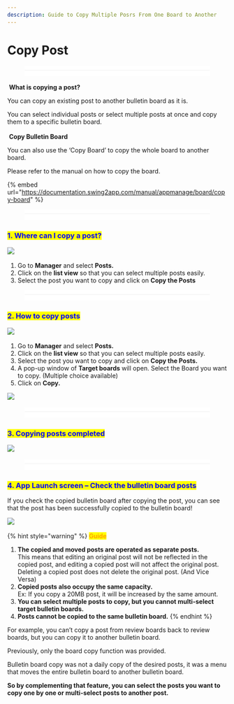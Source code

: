 ```yaml
---
description: Guide to Copy Multiple Posrs From One Board to Another
---
```


# Copy Post

<figure><img src="../../../.gitbook/assets/구분선 (1) (1).PNG" alt=""><figcaption></figcaption></figure>

<img src="https://files.gitbook.com/v0/b/gitbook-x-prod.appspot.com/o/spaces%2Fy6EfxfjJ6wzTyBtue1Kt%2Fuploads%2FPrhIVCMdoxO4wv7cJjv9%2Fimage%20(1).png?alt=media&#x26;token=84bacc38-89c7-4362-9d28-03271721b37d" alt="" data-size="line">  **What is copying a post?**

You can copy an existing post to another bulletin board as it is.

You can select individual posts or select multiple posts at once and copy them to a specific bulletin board.\
\
<img src="https://files.gitbook.com/v0/b/gitbook-x-prod.appspot.com/o/spaces%2Fy6EfxfjJ6wzTyBtue1Kt%2Fuploads%2FPrhIVCMdoxO4wv7cJjv9%2Fimage%20(1).png?alt=media&#x26;token=84bacc38-89c7-4362-9d28-03271721b37d" alt="" data-size="line"> **Copy Bulletin Board**

You can also use the ‘Copy Board’ to copy the whole board to another board.&#x20;

Please refer to the manual on how to copy the board.&#x20;

{% embed url="https://documentation.swing2app.com/manual/appmanage/board/copy-board" %}

<figure><img src="../../../.gitbook/assets/구분선 (1) (1).PNG" alt=""><figcaption></figcaption></figure>

### <mark style="color:blue;">**1. Where can I copy a post?**</mark>

![](https://support.swing2app.com/wp-content/uploads/2018/11/%EC%98%81%EB%AC%B8%EA%B2%8C%EC%8B%9C%ED%8C%90%EB%B3%B5%EC%82%AC4.png)

1. Go to **Manager** and select **Posts.**
2. Click on the **list view** so that you can select multiple posts easily.
3. Select the post you want to copy and click on **Copy the Posts**



<figure><img src="../../../.gitbook/assets/구분선 (1) (1).PNG" alt=""><figcaption></figcaption></figure>

### <mark style="color:blue;">**2. How to copy posts**</mark>

![](https://support.swing2app.com/wp-content/uploads/2018/09/%EC%98%81%EB%AC%B8%EA%B2%8C%EC%8B%9C%ED%8C%90%EB%B3%B5%EC%82%AC1.png)

1. Go to **Manager** and select **Posts.**
2. Click on the **list view** so that you can select multiple posts easily.
3. Select the post you want to copy and click on **Copy the Posts.**
4. A pop-up window of **Target boards** will open. Select the Board you want to copy. (Multiple choice available)
5. Click on **Copy.**



![](https://support.swing2app.com/wp-content/uploads/2018/09/%EC%98%81%EB%AC%B8%EA%B2%8C%EC%8B%9C%ED%8C%90%EB%B3%B5%EC%82%AC2.png)

<figure><img src="../../../.gitbook/assets/구분선 (1) (1).PNG" alt=""><figcaption></figcaption></figure>

### <mark style="color:blue;">**3. Copying posts completed**</mark>

![](https://support.swing2app.com/wp-content/uploads/2018/11/%EC%98%81%EB%AC%B8%EA%B2%8C%EC%8B%9C%EB%AC%BC%EB%B3%B5%EC%82%AC5.png)

<figure><img src="../../../.gitbook/assets/구분선 (1) (1).PNG" alt=""><figcaption></figcaption></figure>

### <mark style="color:blue;">**4. App Launch screen – Check the bulletin board posts**</mark>

If you check the copied bulletin board after copying the post, you can see that the post has been successfully copied to the bulletin board!

![](https://support.swing2app.com/wp-content/uploads/2018/11/copy.png)

{% hint style="warning" %}
<mark style="color:orange;">**Guide**</mark>

1. **The copied and moved posts are operated as separate posts.**\
   This means that editing an original post will not be reflected in the copied post, and editing a copied post will not affect the original post.\
   Deleting a copied post does not delete the original post. (And Vice Versa)
2. **Copied posts also occupy the same capacity.**\
   Ex: If you copy a 20MB post, it will be increased by the same amount.&#x20;
3. **You can select multiple posts to copy, but you cannot multi-select target bulletin boards.**
4. **Posts cannot be copied to the same bulletin board.**&#x20;
{% endhint %}



For example, you can’t copy a post from review boards back to review boards, but you can copy it to another bulletin board.

Previously, only the board copy function was provided.

Bulletin board copy was not a daily copy of the desired posts, it was a menu that moves the entire bulletin board to another bulletin board.

**So by complementing that feature, you can select the posts you want to copy one by one or multi-select posts to another post.**&#x20;

